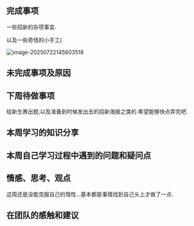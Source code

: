## 完成事项

一些招新的杂项事宜.

以及一些奇怪的小手工(

![image-20250722145603518](C:\Users\XR246\AppData\Roaming\Typora\typora-user-images\image-20250722145603518.png)

## 未完成事项及原因

## 下周待做事项

给新生赛出题,以及准备到时候发出去的招新海报之类的.希望能够快点弄完吧.

## 本周学习的知识分享

## 本周自己学习过程中遇到的问题和疑问点

## 情感、思考、观点

这周还是没能克服自己的惰性...基本都是事情找到自己头上才做了一点.

## 在团队的感触和建议